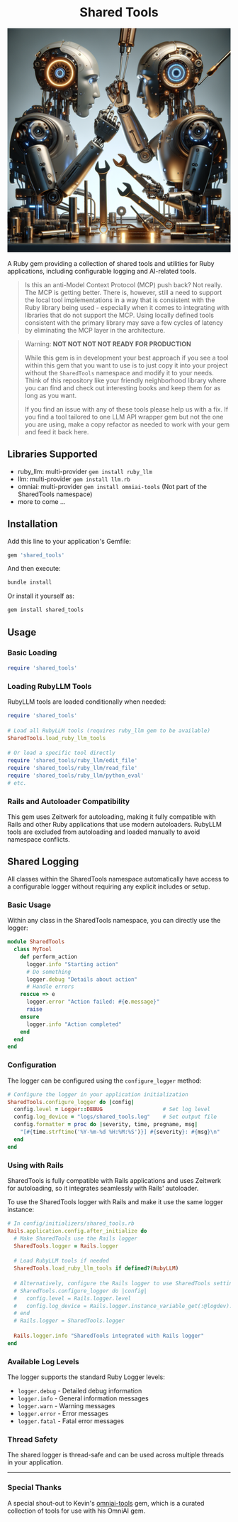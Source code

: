 <div align="center">
  <h1>Shared Tools</h1>
  <img src="images/shared_tools.png" alt="Two Robots sharing the same set of tools.">
</div>

A Ruby gem providing a collection of shared tools and utilities for Ruby applications, including configurable logging and AI-related tools.

> Is this an anti-Model Context Protocol (MCP) push back? Not really. The MCP is getting better. There is, however, still a need to support the local tool implementations in a way that is consistent with the Ruby library being used - especially when it comes to integrating with libraries that do not support the MCP. Using locally defined tools consistent with the primary library may save a few cycles of latency by eliminating the MCP layer in the architecture.

> Warning: **NOT NOT NOT NOT READY FOR PRODUCTION**
>
> While this gem is in development your best approach if you see a tool within this gem that you want to use is to just copy it into your project without the `SharedTools` namespace and modify it to your needs. Think of this repository like your friendly neighborhood library where you can find and check out interesting books and keep them for as long as you want.
>
> If you find an issue with any of these tools please help us with a fix. If you find a tool tailored to one LLM API wrapper gem but not the one you are using, make a copy refactor as needed to work with your gem and feed it back here.

## Libraries Supported

- ruby_llm: multi-provider `gem install ruby_llm`
- llm: multi-provider `gem install llm.rb`
- omniai: multi-provider `gem install omniai-tools` (Not part of the SharedTools namespace)
- more to come ...

## Installation

Add this line to your application's Gemfile:

```ruby
gem 'shared_tools'
```

And then execute:

```bash
bundle install
```

Or install it yourself as:

```bash
gem install shared_tools
```

## Usage

### Basic Loading

```ruby
require 'shared_tools'
```

### Loading RubyLLM Tools

RubyLLM tools are loaded conditionally when needed:

```ruby
require 'shared_tools'

# Load all RubyLLM tools (requires ruby_llm gem to be available)
SharedTools.load_ruby_llm_tools

# Or load a specific tool directly
require 'shared_tools/ruby_llm/edit_file'
require 'shared_tools/ruby_llm/read_file'
require 'shared_tools/ruby_llm/python_eval'
# etc.
```

### Rails and Autoloader Compatibility

This gem uses Zeitwerk for autoloading, making it fully compatible with Rails and other Ruby applications that use modern autoloaders. RubyLLM tools are excluded from autoloading and loaded manually to avoid namespace conflicts.

## Shared Logging

All classes within the SharedTools namespace automatically have access to a configurable logger without requiring any explicit includes or setup.

### Basic Usage

Within any class in the SharedTools namespace, you can directly use the logger:

```ruby
module SharedTools
  class MyTool
    def perform_action
      logger.info "Starting action"
      # Do something
      logger.debug "Details about action"
      # Handle errors
    rescue => e
      logger.error "Action failed: #{e.message}"
      raise
    ensure
      logger.info "Action completed"
    end
  end
end
```

### Configuration

The logger can be configured using the `configure_logger` method:

```ruby
# Configure the logger in your application initialization
SharedTools.configure_logger do |config|
  config.level = Logger::DEBUG                   # Set log level
  config.log_device = "logs/shared_tools.log"    # Set output file
  config.formatter = proc do |severity, time, progname, msg|
    "[#{time.strftime('%Y-%m-%d %H:%M:%S')}] #{severity}: #{msg}\n"
  end
end
```

### Using with Rails

SharedTools is fully compatible with Rails applications and uses Zeitwerk for autoloading, so it integrates seamlessly with Rails' autoloader.

To use the SharedTools logger with Rails and make it use the same logger instance:

```ruby
# In config/initializers/shared_tools.rb
Rails.application.config.after_initialize do
  # Make SharedTools use the Rails logger
  SharedTools.logger = Rails.logger

  # Load RubyLLM tools if needed
  SharedTools.load_ruby_llm_tools if defined?(RubyLLM)

  # Alternatively, configure the Rails logger to use SharedTools settings
  # SharedTools.configure_logger do |config|
  #   config.level = Rails.logger.level
  #   config.log_device = Rails.logger.instance_variable_get(:@logdev).dev
  # end
  # Rails.logger = SharedTools.logger

  Rails.logger.info "SharedTools integrated with Rails logger"
end
```

### Available Log Levels

The logger supports the standard Ruby Logger levels:

- `logger.debug` - Detailed debug information
- `logger.info` - General information messages
- `logger.warn` - Warning messages
- `logger.error` - Error messages
- `logger.fatal` - Fatal error messages

### Thread Safety

The shared logger is thread-safe and can be used across multiple threads in your application.

---

### Special Thanks

A special shout-out to Kevin's [omniai-tools](https://github.com/your-github-url/omniai-tools) gem, which is a curated collection of tools for use with his OmniAI gem.
